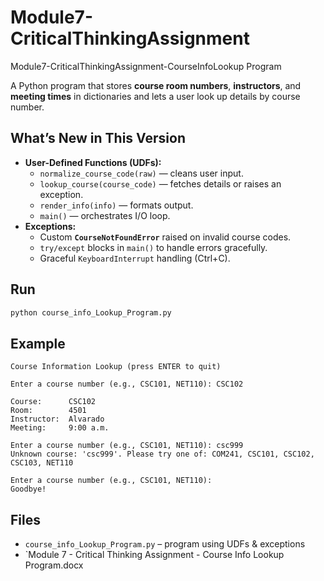 # Module7-CriticalThinkingAssignment
Module7-CriticalThinkingAssignment-CourseInfoLookup Program


A Python program that stores **course room numbers**, **instructors**, and **meeting times** in dictionaries and lets a user look up details by course number.

## What’s New in This Version
- **User-Defined Functions (UDFs):**
  - `normalize_course_code(raw)` — cleans user input.
  - `lookup_course(course_code)` — fetches details or raises an exception.
  - `render_info(info)` — formats output.
  - `main()` — orchestrates I/O loop.
- **Exceptions:**
  - Custom **`CourseNotFoundError`** raised on invalid course codes.
  - `try/except` blocks in `main()` to handle errors gracefully.
  - Graceful `KeyboardInterrupt` handling (Ctrl+C).

## Run
```bash
python course_info_Lookup_Program.py
```

## Example
```
Course Information Lookup (press ENTER to quit)

Enter a course number (e.g., CSC101, NET110): CSC102

Course:      CSC102
Room:        4501
Instructor:  Alvarado
Meeting:     9:00 a.m.

Enter a course number (e.g., CSC101, NET110): csc999
Unknown course: 'csc999'. Please try one of: COM241, CSC101, CSC102, CSC103, NET110

Enter a course number (e.g., CSC101, NET110):
Goodbye!
```

## Files
- `course_info_Lookup_Program.py` – program using UDFs & exceptions
- `Module 7 - Critical Thinking Assignment - Course Info Lookup Program.docx
